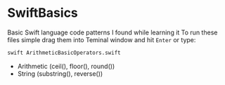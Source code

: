 # SwiftBasics
Basic Swift language code patterns I found while learning it
To run these files simple drag them into Teminal window and hit `Enter`
or type:
```bash
swift ArithmeticBasicOperators.swift
```

* Arithmetic (ceil(), floor(), round())
* String (substring(), reverse())